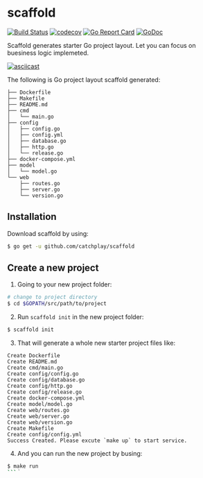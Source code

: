# scaffold

[![Build Status](https://travis-ci.org/catchplay/scaffold.svg)](https://travis-ci.org/catchplay/scaffold)
[![codecov](https://codecov.io/gh/catchplay/scaffold/branch/master/graph/badge.svg)](https://codecov.io/gh/catchplay/scaffold)
[![Go Report Card](https://goreportcard.com/badge/github.com/catchplay/scaffold)](https://goreportcard.com/report/github.com/catchplay/scaffold)
[![GoDoc](https://godoc.org/github.com/catchplay/scaffold?status.svg)](https://godoc.org/github.com/catchplay/scaffold)

Scaffold generates starter Go project layout. Let you can focus on  buesiness logic implemeted. 

[![asciicast](https://asciinema.org/a/MA0ppdKfZSEl64cskUnqfsSiH.svg)](https://asciinema.org/a/MA0ppdKfZSEl64cskUnqfsSiH?autoplay=1&speed=2)

The following is Go project layout scaffold generated:

```
├── Dockerfile
├── Makefile
├── README.md
├── cmd
│   └── main.go
├── config
│   ├── config.go
│   ├── config.yml
│   ├── database.go
│   ├── http.go
│   └── release.go
├── docker-compose.yml
├── model
│   └── model.go
└── web
    ├── routes.go
    ├── server.go
    └── version.go
```

## Installation

 Download scaffold by using:
```sh
$ go get -u github.com/catchplay/scaffold
```

## Create a new project

1. Going to your new project folder:
```sh
# change to project directory
$ cd $GOPATH/src/path/to/project
```

2. Run `scaffold init` in the new project folder:

```sh
$ scaffold init
```

3. That will generate a whole new starter project files like:

```
Create Dockerfile
Create README.md
Create cmd/main.go
Create config/config.go
Create config/database.go
Create config/http.go
Create config/release.go
Create docker-compose.yml
Create model/model.go
Create web/routes.go
Create web/server.go
Create web/version.go
Create Makefile
Create config/config.yml
Success Created. Please excute `make up` to start service.

```

4. And you can run the new project by busing:
```sh
$ make run 
```｀
